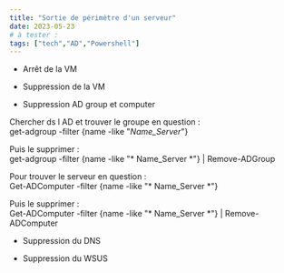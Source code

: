 ```yaml
---
title: "Sortie de périmètre d'un serveur"
date: 2023-05-23
# à tester :
tags: ["tech","AD","Powershell"]
---
```

- Arrêt de la VM  

- Suppression de la VM  

- Suppression AD group et computer  

Chercher ds l AD et trouver le groupe en question :  
get-adgroup -filter {name -like "*Name_Server*"}

Puis le supprimer :  
get-adgroup -filter {name -like "* Name_Server *"} | Remove-ADGroup  

Pour trouver le serveur en question :  
Get-ADComputer -filter {name -like "* Name_Server *"}

Puis le supprimer :  
Get-ADComputer -filter {name -like "* Name_Server *"} | Remove-ADComputer  

- Suppression du DNS  

- Suppression du WSUS